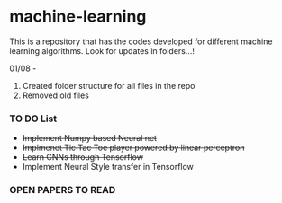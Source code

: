 # machine-learning

This is a repository that has the codes developed for different machine learning algorithms. Look for updates in folders...!

01/08 - 
1. Created folder structure for all files in the repo
2. Removed old files


### TO DO List

- <strike>Implement Numpy based Neural net</strike>
- <strike>Implmenet Tic Tac Toe player powered by linear perceptron</strike>
- <strike>Learn CNNs through Tensorflow</strike>
- Implement Neural Style transfer in Tensorflow


### OPEN PAPERS TO READ
